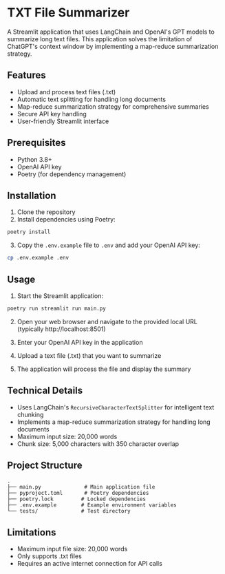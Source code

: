 # TXT File Summarizer

A Streamlit application that uses LangChain and OpenAI's GPT models to summarize long text files. This application solves the limitation of ChatGPT's context window by implementing a map-reduce summarization strategy.

## Features

- Upload and process text files (.txt)
- Automatic text splitting for handling long documents
- Map-reduce summarization strategy for comprehensive summaries
- Secure API key handling
- User-friendly Streamlit interface

## Prerequisites

- Python 3.8+
- OpenAI API key
- Poetry (for dependency management)

## Installation

1. Clone the repository
2. Install dependencies using Poetry:

```bash
poetry install
```

3. Copy the `.env.example` file to `.env` and add your OpenAI API key:

```bash
cp .env.example .env
```

## Usage

1. Start the Streamlit application:

```bash
poetry run streamlit run main.py
```

2. Open your web browser and navigate to the provided local URL (typically http://localhost:8501)

3. Enter your OpenAI API key in the application

4. Upload a text file (.txt) that you want to summarize

5. The application will process the file and display the summary

## Technical Details

- Uses LangChain's `RecursiveCharacterTextSplitter` for intelligent text chunking
- Implements a map-reduce summarization strategy for handling long documents
- Maximum input size: 20,000 words
- Chunk size: 5,000 characters with 350 character overlap

## Project Structure

```
.
├── main.py              # Main application file
├── pyproject.toml       # Poetry dependencies
├── poetry.lock         # Locked dependencies
├── .env.example        # Example environment variables
└── tests/              # Test directory
```

## Limitations

- Maximum input file size: 20,000 words
- Only supports .txt files
- Requires an active internet connection for API calls
